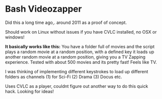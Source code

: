 # Bash Videozapper
Did this a long time ago,. around 2011 as a proof of concept. 

Should work on Linux without issues if you have CVLC installed, no OSX or windows!

**It basically works like this:**
You have a folder full of movies and the script plays a random movie at a random position, with a defined key it loads up another random movie at a random position, giving you a TV Zapping experience. Tested with about 500 movies and its pretty fast! Feels like TV. 

I was thinking of implementing different keystrokes to load up different folders as channels (1) for Sci-Fi (2) Drama (3) Docus etc. 

Uses CVLC as a player, couldnt figure out another way to do this quick hack. Looking for ideas!




